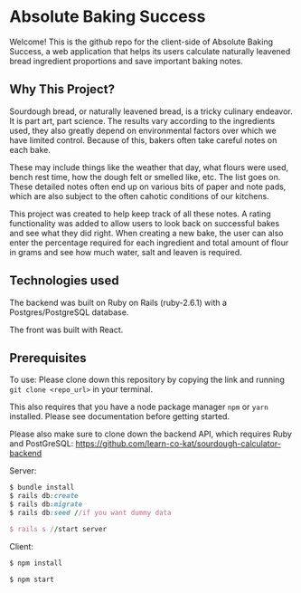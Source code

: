 # Absolute Baking Success

Welcome! This is the github repo for the client-side of Absolute Baking Success, a web application that helps its users calculate naturally leavened bread ingredient proportions and save important baking notes. 

## Why This Project? ##
Sourdough bread, or naturally leavened bread, is a tricky culinary endeavor. It is part art, part science. The results vary according to the ingredients used, they also greatly depend on environmental factors over which we have limited control. Because of this, bakers often take careful notes on each bake. 

These may include things like the weather that day, what flours were used, bench rest time, how the dough felt or smelled like, etc. The list goes on. These detailed notes often end up on various bits of paper and note pads, which are also subject to the often cahotic conditions of our kitchens.  

This project was created to help keep track of all these notes. A rating functionality was added to allow users to look back on successful bakes and see what they did right. When creating a new bake, the user can also enter the percentage required for each ingredient and total amount of flour in grams and see how much water, salt and leaven is required. 

## Technologies used ## 

The backend was built on Ruby on Rails (ruby-2.6.1) with a Postgres/PostgreSQL database. 

The front was built with React.

## Prerequisites ## 

To use: Please clone down this repository by copying the link and running ```git clone <repo_url>``` in your terminal. 

This also requires that you have a node package manager ```npm``` or ```yarn``` installed. Please see documentation before getting started. 

Please also make sure to clone down the backend API, which requires Ruby and PostGreSQL: https://github.com/learn-co-kat/sourdough-calculator-backend

Server:
```ruby
$ bundle install
$ rails db:create
$ rails db:migrate
$ rails db:seed //if you want dummy data

$ rails s //start server 

```

Client:
```javascript
$ npm install

$ npm start
```
